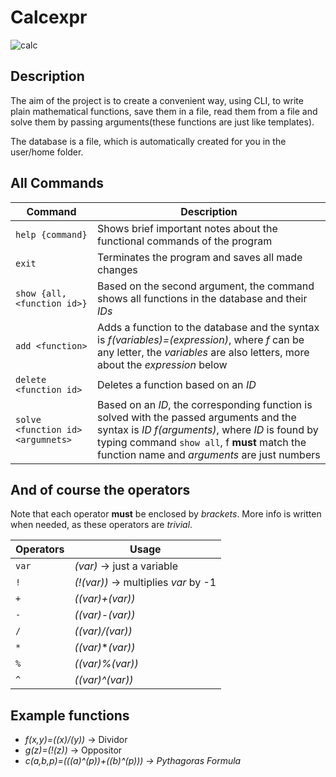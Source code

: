 # Calcexpr

![calc](https://github.com/user-attachments/assets/a6a5002b-9b36-451a-864f-b9205f883be4)

Description
-

The aim of the project is to create a convenient way, using CLI, to write plain mathematical functions, save them in a file, read them from a file and solve them by passing arguments(these functions are just like templates).

The database is a file, which is automatically created for you in the user/home folder.

All Commands
-

| Command | Description |
|---|---|
| `help {command}` | Shows brief important notes about the functional commands of the program |
| `exit` |  Terminates the program and saves all made changes |
| `show {all, <function id>}` | Based on the second argument, the command shows all functions in the database and their *IDs* |
| `add <function>` | Adds a function to the database and the syntax is *f(variables)=(expression)*, where *f* can be any letter, the *variables* are also letters, more about the *expression* below |
| `delete <function id>` | Deletes a function based on an *ID* |
| `solve <function id> <argumnets>`| Based on an *ID*, the corresponding function is solved with the passed arguments and the syntax is *ID f(arguments)*, where *ID* is found by typing command `show all`, f **must** match the function name and *arguments* are just numbers |

And of course the operators
-

Note that each operator **must** be enclosed by *brackets*.
More info is written when needed, as these operators are *trivial*.

| Operators | Usage |
|---|---|
| `var` | *(var)* -> just a variable |
| `!` | *(!(var))* -> multiplies *var* by -1 |
| `+` | *((var)+(var))* |
| `-` | *((var)-(var))* |
| `/` | *((var)/(var))* |
| `*` | *((var)***(var))* |
| `%` | *((var)%(var))* |
| `^` | *((var)^(var))* |

Example functions
-

-  *f(x,y)=((x)/(y))* -> Dividor
-  *g(z)=(!(z))* -> Oppositor
-  *c(a,b,p)=(((a)^(p))+((b)^(p))) -> Pythagoras Formula*
